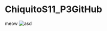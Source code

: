 # ChiquitoS11_P3GitHub
meow
![asd]([https://tenor.com/view/monachina-dancing-gif-20384689](https://tenor.com/es/view/monachina-dancing-gif-20384689)https://tenor.com/es/view/monachina-dancing-gif-20384689)
